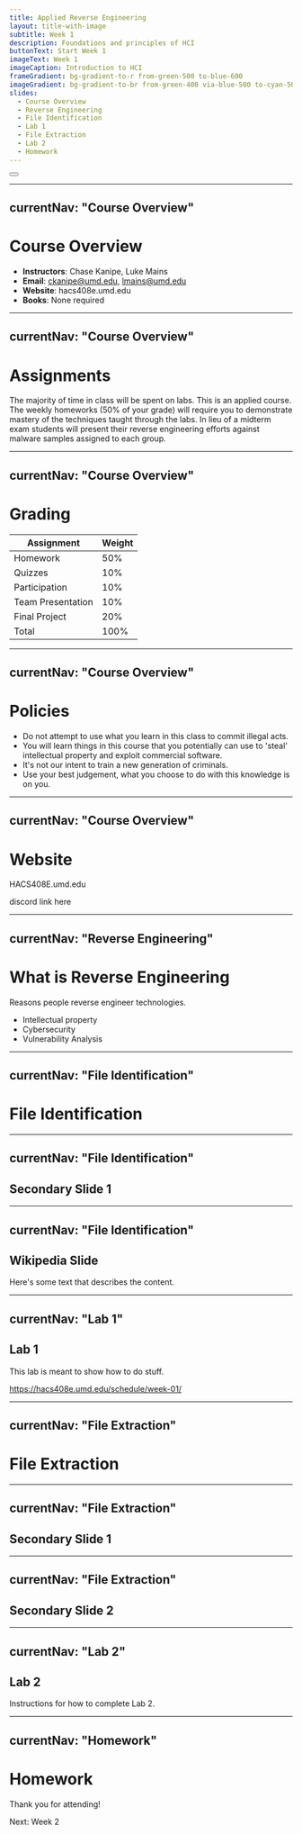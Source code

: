 ```yaml
---
title: Applied Reverse Engineering
layout: title-with-image
subtitle: Week 1
description: Foundations and principles of HCI
buttonText: Start Week 1
imageText: Week 1
imageCaption: Introduction to HCI
frameGradient: bg-gradient-to-r from-green-500 to-blue-600
imageGradient: bg-gradient-to-br from-green-400 via-blue-500 to-cyan-500
slides:
  - Course Overview
  - Reverse Engineering
  - File Identification
  - Lab 1
  - File Extraction
  - Lab 2
  - Homework
---
```


<div class="abs-br m-6 text-xl">
  <button @click="$slidev.nav.openInEditor()" title="Open in Editor" class="slidev-icon-btn">
    <carbon:edit />
  </button>
</div>

---
currentNav: "Course Overview"
---

# Course Overview

- **Instructors**: Chase Kanipe, Luke Mains
- **Email**: ckanipe@umd.edu, lmains@umd.edu
- **Website**: hacs408e.umd.edu
- **Books**: None required

---
currentNav: "Course Overview"
---

# Assignments

The majority of time in class will be spent on labs. This is an applied course. The weekly homeworks (50% of your grade) will require you to demonstrate mastery of the techniques taught through the labs. In lieu of a midterm exam students will present their reverse engineering efforts against malware samples assigned to each group.

---
currentNav: "Course Overview"
---

# Grading

| Assignment | Weight |
| --- | --- |
| Homework | 50% |
| Quizzes	 | 10% |
| Participation	| 10% |
| Team Presentation	| 10% |
| Final Project	| 20% |
| Total	| 100% |

---
currentNav: "Course Overview"
---

# Policies

- Do not attempt to use what you learn in this class to commit illegal acts.
- You will learn things in this course that you potentially can use to 'steal' intellectual property and exploit commercial software.
- It's not our intent to train a new generation of criminals.
- Use your best judgement, what you choose to do with this knowledge is on you.

---
currentNav: "Course Overview"
---

# Website

HACS408E.umd.edu

discord link here

---
currentNav: "Reverse Engineering"
---

# What is Reverse Engineering

Reasons people reverse engineer technologies.

- Intellectual property
- Cybersecurity
- Vulnerability Analysis

---
currentNav: "File Identification"
---

# File Identification

---
currentNav: "File Identification"
---

## Secondary Slide 1

---
currentNav: "File Identification"
---

## Wikipedia Slide

Here's some text that describes the content.

<Browser 
  url="https://en.wikipedia.org/wiki/List_of_file_signatures" 
  width="100%" 
  height="85%"
/>

---
currentNav: "Lab 1"
---

## Lab 1

This lab is meant to show how to do stuff.

https://hacs408e.umd.edu/schedule/week-01/

<CountdownTimer :destHour="18" :destMinute="0" />

---
currentNav: "File Extraction"
---

# File Extraction

---
currentNav: "File Extraction"
---

## Secondary Slide 1

---
currentNav: "File Extraction"
---

## Secondary Slide 2

---
currentNav: "Lab 2"
---

## Lab 2

Instructions for how to complete Lab 2.

<CountdownTimer :destHour="19" :destMinute="0" />

---
currentNav: "Homework"
---

# Homework

Thank you for attending!

<div class="mt-8">
  <div class="text-sm text-gray-400">
    Next: Week 2
  </div>
</div>
